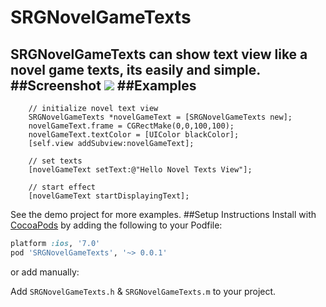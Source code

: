 # SRGNovelGameTexts
SRGNovelGameTexts can show text view like a novel game texts, its easily and simple.
##Screenshot
![](https://dl.dropboxusercontent.com/u/461628/SRGNovelGameTextsPreview.gif)
##Examples
---------
```objc
    // initialize novel text view
    SRGNovelGameTexts *novelGameText = [SRGNovelGameTexts new];
    novelGameText.frame = CGRectMake(0,0,100,100);
    novelGameText.textColor = [UIColor blackColor];
    [self.view addSubview:novelGameText];
    
    // set texts
    [novelGameText setText:@"Hello Novel Texts View"];
    
    // start effect
    [novelGameText startDisplayingText];
```
See the demo project for more examples.
##Setup Instructions
Install with [CocoaPods](http://cocoapods.org) by adding the following to your Podfile:

``` ruby
platform :ios, '7.0'
pod 'SRGNovelGameTexts', '~> 0.0.1'
```

or add manually: 

Add `SRGNovelGameTexts.h` & `SRGNovelGameTexts.m` to your project.



